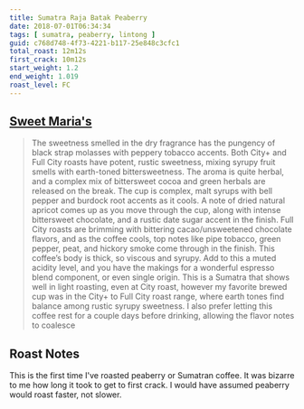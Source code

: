 ```yaml
---
title: Sumatra Raja Batak Peaberry
date: 2018-07-01T06:34:34
tags: [ sumatra, peaberry, lintong ]
guid: c768d748-4f73-4221-b117-25e848c3cfc1
total_roast: 12m12s
first_crack: 10m12s
start_weight: 1.2
end_weight: 1.019
roast_level: FC
---
```


## [Sweet Maria's][sm]

[sm]: https://web.archive.org/web/20180609190252/https://www.sweetmarias.com/sumatra-raja-batak-peaberry-gcx-5433.html

 > The sweetness smelled in the dry fragrance has the pungency of black strap
 > molasses with peppery tobacco accents. Both City+ and Full City roasts have
 > potent, rustic sweetness, mixing syrupy fruit smells with earth-toned
 > bittersweetness. The aroma is quite herbal, and a complex mix of bittersweet
 > cocoa and green herbals are released on the break. The cup is complex, malt
 > syrups with bell pepper and burdock root accents as it cools. A note of dried
 > natural apricot comes up as you move through the cup, along with intense
 > bittersweet chocolate, and a rustic date sugar accent in the finish. Full
 > City roasts are brimming with bittering cacao/unsweetened chocolate flavors,
 > and as the coffee cools, top notes like pipe tobacco, green pepper, peat, and
 > hickory smoke come through in the finish. This coffee’s body is thick, so
 > viscous and syrupy. Add to this a muted acidity level, and you have the
 > makings for a wonderful espresso blend component, or even single origin. This
 > is a Sumatra that shows well in light roasting, even at City roast, however
 > my favorite brewed cup was in the City+ to Full City roast range, where earth
 > tones find balance among rustic syrupy sweetness. I also prefer letting this
 > coffee rest for a couple days before drinking, allowing the flavor notes to
 > coalesce 

## Roast Notes

This is the first time I've roasted peaberry or Sumatran coffee.  It was bizarre
to me how long it took to get to first crack.  I would have assumed peaberry
would roast faster, not slower.

